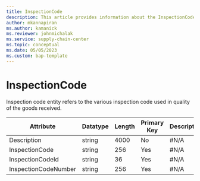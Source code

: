 ```yaml
---
title: InspectionCode
description: This article provides information about the InspectionCode entity.
author: mkannapiran
ms.author: kamanick
ms.reviewer: johnmichalak
ms.service: supply-chain-center
ms.topic: conceptual
ms.date: 05/05/2023
ms.custom: bap-template
---
```


# **InspectionCode**

Inspection code entity refers to the various inspection code used in quality of the goods received.


|	Attribute	|	Datatype	|	Length	|	Primary Key	|	Description	|
|---------------|--------|------|----------|-----------|
|	Description	|	string	|	4000	|	No	|	#N/A	|
|	InspectionCode	|	string	|	256	|	Yes	|	#N/A	|
|	InspectionCodeId	|	string	|	36	|	Yes	|	#N/A	|
|	InspectionCodeNumber	|	string	|	256	|	Yes	|	#N/A	|
